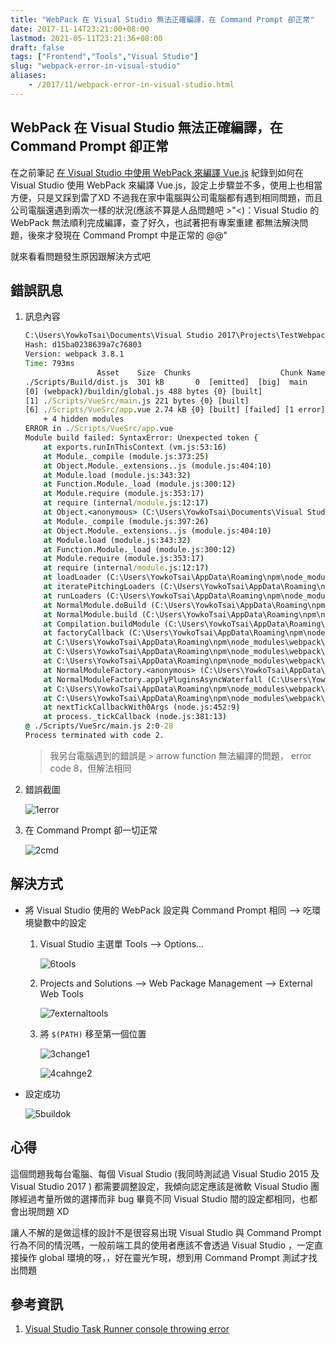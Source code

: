 ```yaml
---
title: "WebPack 在 Visual Studio 無法正確編譯，在 Command Prompt 卻正常"
date: 2017-11-14T23:21:00+08:00
lastmod: 2021-05-11T23:21:36+08:00
draft: false
tags: ["Frontend","Tools","Visual Studio"]
slug: "webpack-error-in-visual-studio"
aliases:
    - /2017/11/webpack-error-in-visual-studio.html
---
```

## WebPack 在 Visual Studio 無法正確編譯，在 Command Prompt 卻正常

在之前筆記 [在 Visual Studio 中使用 WebPack 來編譯 Vue.js](/visual-studio-webpack-vuejs) 紀錄到如何在 Visual Studio 使用 WebPack 來編譯 Vue.js，設定上步驟並不多，使用上也相當方便，只是又踩到雷了XD 不過我在家中電腦與公司電腦都有遇到相同問題，而且公司電腦還遇到兩次一樣的狀況(應該不算是人品問題吧 >"<)：Visual Studio 的 WebPack 無法順利完成編譯，查了好久，也試著把有專案重建 都無法解決問題，後來才發現在 Command Prompt 中是正常的 @@"

就來看看問題發生原因跟解決方式吧

## 錯誤訊息

1. 訊息內容

    ```cmd
    C:\Users\YowkoTsai\Documents\Visual Studio 2017\Projects\TestWebpack\TestWebpack> cmd /c SET NODE_ENV=development&& webpack --color --display-error-details
    Hash: d15ba0238639a7c76803
    Version: webpack 3.8.1
    Time: 793ms
                    Asset    Size  Chunks                    Chunk Names
    ./Scripts/Build/dist.js  301 kB       0  [emitted]  [big]  main
    [0] (webpack)/buildin/global.js 488 bytes {0} [built]
    [1] ./Scripts/VueSrc/main.js 221 bytes {0} [built]
    [6] ./Scripts/VueSrc/app.vue 2.74 kB {0} [built] [failed] [1 error]
        + 4 hidden modules
    ERROR in ./Scripts/VueSrc/app.vue
    Module build failed: SyntaxError: Unexpected token {
        at exports.runInThisContext (vm.js:53:16)
        at Module._compile (module.js:373:25)
        at Object.Module._extensions..js (module.js:404:10)
        at Module.load (module.js:343:32)
        at Function.Module._load (module.js:300:12)
        at Module.require (module.js:353:17)
        at require (internal/module.js:12:17)
        at Object.<anonymous> (C:\Users\YowkoTsai\Documents\Visual Studio 2017\Projects\TestWebpack\TestWebpack\node_modules\vue-loader\index.js:1:80)
        at Module._compile (module.js:397:26)
        at Object.Module._extensions..js (module.js:404:10)
        at Module.load (module.js:343:32)
        at Function.Module._load (module.js:300:12)
        at Module.require (module.js:353:17)
        at require (internal/module.js:12:17)
        at loadLoader (C:\Users\YowkoTsai\AppData\Roaming\npm\node_modules\webpack\node_modules\loader-runner\lib\loadLoader.js:13:17)
        at iteratePitchingLoaders (C:\Users\YowkoTsai\AppData\Roaming\npm\node_modules\webpack\node_modules\loader-runner\lib\LoaderRunner.js:169:2)
        at runLoaders (C:\Users\YowkoTsai\AppData\Roaming\npm\node_modules\webpack\node_modules\loader-runner\lib\LoaderRunner.js:362:2)
        at NormalModule.doBuild (C:\Users\YowkoTsai\AppData\Roaming\npm\node_modules\webpack\lib\NormalModule.js:182:3)
        at NormalModule.build (C:\Users\YowkoTsai\AppData\Roaming\npm\node_modules\webpack\lib\NormalModule.js:275:15)
        at Compilation.buildModule (C:\Users\YowkoTsai\AppData\Roaming\npm\node_modules\webpack\lib\Compilation.js:151:10)
        at factoryCallback (C:\Users\YowkoTsai\AppData\Roaming\npm\node_modules\webpack\lib\Compilation.js:344:12)
        at C:\Users\YowkoTsai\AppData\Roaming\npm\node_modules\webpack\lib\NormalModuleFactory.js:241:5
        at C:\Users\YowkoTsai\AppData\Roaming\npm\node_modules\webpack\lib\NormalModuleFactory.js:94:13
        at C:\Users\YowkoTsai\AppData\Roaming\npm\node_modules\webpack\node_modules\tapable\lib\Tapable.js:268:11
        at NormalModuleFactory.<anonymous> (C:\Users\YowkoTsai\AppData\Roaming\npm\node_modules\webpack\lib\CompatibilityPlugin.js:52:5)
        at NormalModuleFactory.applyPluginsAsyncWaterfall (C:\Users\YowkoTsai\AppData\Roaming\npm\node_modules\webpack\node_modules\tapable\lib\Tapable.js:272:13)
        at C:\Users\YowkoTsai\AppData\Roaming\npm\node_modules\webpack\lib\NormalModuleFactory.js:69:10
        at C:\Users\YowkoTsai\AppData\Roaming\npm\node_modules\webpack\lib\NormalModuleFactory.js:194:7
        at nextTickCallbackWith0Args (node.js:452:9)
        at process._tickCallback (node.js:381:13)
    @ ./Scripts/VueSrc/main.js 2:0-28
    Process terminated with code 2.
    ```

    > 我另台電腦遇到的錯誤是 `>` arrow function 無法編譯的問題， error code 8，但解法相同

2. 錯誤截圖

    ![1error](https://user-images.githubusercontent.com/3851540/32787249-0f387888-c991-11e7-9c32-233c0cdeeef4.png)

3. 在 Command Prompt 卻一切正常

    ![2cmd](https://user-images.githubusercontent.com/3851540/32787252-0f6e84f0-c991-11e7-963c-68fe34c5dc71.png)

## 解決方式

* 將 Visual Studio 使用的 WebPack 設定與 Command Prompt 相同 --> 吃環境變數中的設定

    1. Visual Studio 主選單 Tools --> Options...

        ![6tools](https://user-images.githubusercontent.com/3851540/32787256-1036c1ae-c991-11e7-9a20-fe6b14fe8d1a.png)

    2. Projects and Solutions --> Web Package Management --> External Web Tools

        ![7externaltools](https://user-images.githubusercontent.com/3851540/32787734-4249c078-c992-11e7-8d5b-79b33fe9714e.png)

    3. 將 `$(PATH)` 移至第一個位置

        ![3change1](https://user-images.githubusercontent.com/3851540/32787253-0fa5753c-c991-11e7-988d-62bc02f0f615.png)

        ![4cahnge2](https://user-images.githubusercontent.com/3851540/32787254-0fdc2258-c991-11e7-8547-177e81c43f7d.png)

* 設定成功

    ![5buildok](https://user-images.githubusercontent.com/3851540/32787255-10091100-c991-11e7-8196-da1b687d42b2.png)

## 心得

這個問題我每台電腦、每個 Visual Studio (我同時測試過 Visual Studio 2015 及 Visual Studio 2017 ) 都需要調整設定，我傾向認定應該是微軟 Visual Studio 團隊經過考量所做的選擇而非 bug 畢竟不同 Visual Studio 間的設定都相同，也都會出現問題 XD

讓人不解的是做這樣的設計不是很容易出現 Visual Studio 與 Command Prompt 行為不同的情況嗎，一般前端工具的使用者應該不會透過 Visual Studio ，一定直接操作 global 環境的呀，，好在靈光乍現，想到用 Command Prompt 測試才找出問題

## 參考資訊

1. [Visual Studio Task Runner console throwing error](https://github.com/FormidableLabs/webpack-dashboard/issues/97)
